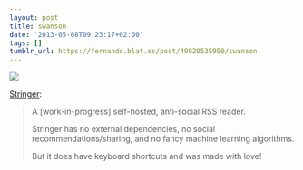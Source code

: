 ```yaml
---
layout: post
title: swanson
date: '2013-05-08T09:23:17+02:00'
tags: []
tumblr_url: https://fernando.blat.es/post/49920535950/swanson
---
```

 ![](/tumblr_files/tumblr_mmdguym4A81qbsh2yo1_1280.png)  

[Stringer](https://github.com/swanson/stringer):

> A [work-in-progress] self-hosted, anti-social RSS reader.
> 
> Stringer has no external dependencies, no social recommendations/sharing, and no fancy machine learning algorithms.
> 
> But it does have keyboard shortcuts and was made with love!

